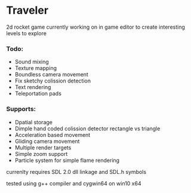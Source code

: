 # Traveler

2d rocket game 
currently working on in game editor to create interesting levels to explore

### Todo:
- Sound mixing
- Texture mapping
- Boundless camera movement 
- Fix sketchy colission detection
- Text rendering
- Teleportation pads

### Supports:
- Dpatial storage
- Dimple hand coded colission detector rectangle vs triangle
- Acceleration based movement
- Gliding camera movement
- Multiple render targets 
- Simple zoom support
- Particle system for simple flame rendering

currenlty requires SDL 2.0  dll linkage and SDL.h symbols

tested using g++ compiler and cygwin64 on win10 x64





